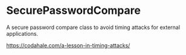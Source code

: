 # SecurePasswordCompare
A secure password compare class to avoid timing attacks for external applications.

https://codahale.com/a-lesson-in-timing-attacks/
